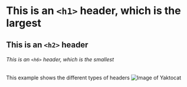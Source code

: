 # This is an `<h1>` header, which is the largest

## This is an `<h2>` header

###### This is an `<h6>` header, which is the smallest

 This example shows the different types of headers 
![Image of Yaktocat](https://octodex.github.com/images/yaktocat.png)

